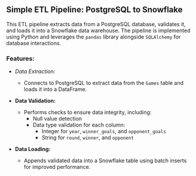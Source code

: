 ## Simple ETL Pipeline: PostgreSQL to Snowflake

This ETL pipeline extracts data from a PostgreSQL database, validates it, and loads it into a Snowflake data warehouse. The pipeline is implemented using Python and leverages the `pandas` library alongside `SQLAlchemy` for database interactions.

### Features:

- *Data Extraction:*
  - Connects to PostgreSQL to extract data from the `Games` table and loads it into a DataFrame.

- **Data Validation:** 
  - Performs checks to ensure data integrity, including:
    - Null value detection
    - Data type validation for each column:
      - Integer for `year`, `winner_goals`, and `opponent_goals`
      - String for `round`, `winner`, and `opponent`

- **Data Loading:** 
  - Appends validated data into a Snowflake table using batch inserts for improved performance.

